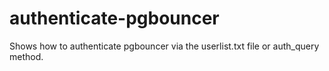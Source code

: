 # authenticate-pgbouncer
Shows how to authenticate pgbouncer via the userlist.txt file or auth_query method.
